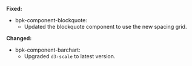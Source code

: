 **Fixed:**

- bpk-component-blockquote:
  - Updated the blockquote component to use the new spacing grid.

**Changed:**

- bpk-component-barchart:
  - Upgraded `d3-scale` to latest version.
  